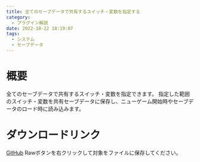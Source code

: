 ```yaml
---
title: 全てのセーブデータで共有するスイッチ・変数を指定する
category:
  - プラグイン解説
date: 2022-10-22 18:19:07
tags:
  - システム
  - セーブデータ
---
```


# 概要

全てのセーブデータで共有するスイッチ・変数を指定できます。
指定した範囲のスイッチ・変数を共有セーブデータに保存し、ニューゲーム開始時やセーブデータのロード時に読み込みます。

# ダウンロードリンク

[GitHub](https://github.com/elleonard/DarkPlasma-MZ-Plugins/blob/release/DarkPlasma_SharedSwitchVariable.js)
Rawボタンを右クリックして対象をファイルに保存してください。
